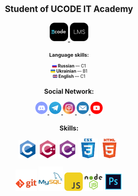 <h1 align="center">Student of UCODE IT Academy
    <p> </p>
    <p align="center">
        <a href="https://ucode.world/en/" target="_blank">
            <img src="https://github.com/CamyrauBTanke/CamyrauBTanke/blob/main/img/UCODE/ucode.png" height="60px">
        </a>
        <a href="https://lms.khpi.ucode-connect.study/login" target="_blank">
            <img src="https://github.com/CamyrauBTanke/CamyrauBTanke/blob/main/img/UCODE/lms.png" height="60px">
        </a>
    </p>
</h1>

<h3 align="center">Language skills:</h3>
<p align="center">
    <a href="https://en.wikipedia.org/wiki/Russian_language" target="_blank"><img src="https://github.com/CamyrauBTanke/CamyrauBTanke/blob/main/img/language/ru.png" width="15"/></a><b> Russian </b>— C1<br>
    <a href="https://en.wikipedia.org/wiki/Ukrainian_language" target="_blank"><img src="https://github.com/CamyrauBTanke/CamyrauBTanke/blob/main/img/language/ua.png" width="15"/></a><b> Ukrainian </b>— B1<br>
    <a href="https://en.wikipedia.org/wiki/English_language" target="_blank"><img src="https://github.com/CamyrauBTanke/CamyrauBTanke/blob/main/img/language/ang.png" width="15"/></a><b> English </b>— С1<br>
</p>
<h2> </h2>

<h2 align="center">Social Network:
    <p> </p>
    <p align="center">
        <a href="#" target="_blank">
            <img src="https://github.com/CamyrauBTanke/CamyrauBTanke/blob/main/img/social_network/discord.png" height="40px">
        </a>
        <a href="https://t.me/Camyrau_B_Tanke" target="_blank">
            <img src="https://github.com/CamyrauBTanke/CamyrauBTanke/blob/main/img/social_network/telegram.png" height="40px">
        </a>
        <a href="https://www.instagram.com/Camyrau_B_Tanke/" target="_blank">
            <img src="https://github.com/CamyrauBTanke/CamyrauBTanke/blob/main/img/social_network/instagram.png" height="40px">
        </a>
        <a href="mailto:gunko.vlad.21.09.2001a@gmail.com" target="_blank">
            <img src="https://github.com/CamyrauBTanke/CamyrauBTanke/blob/main/img/social_network/gmail.png" height="40px">
        </a>
        <a href="https://www.youtube.com/channel/UCCIaTyFJqvO1SanxoltkOAA" target="_blank">
            <img src="https://github.com/CamyrauBTanke/CamyrauBTanke/blob/main/img/social_network/youtube.png" height="40px">
        </a>
    </p>
</h2>

<h2 align="center">Skills:
    <p> </p>
    <p align="center">
        <img src="https://github.com/CamyrauBTanke/CamyrauBTanke/blob/main/img/skills/c.png" height="60px">
        <img src="https://github.com/CamyrauBTanke/CamyrauBTanke/blob/main/img/skills/cplusplus.png" height="60px">
        <img src="https://github.com/CamyrauBTanke/CamyrauBTanke/blob/main/img/skills/csharp.png" height="60px">
        <img src="https://github.com/CamyrauBTanke/CamyrauBTanke/blob/main/img/skills/css.png" height="65px">
        <img src="https://github.com/CamyrauBTanke/CamyrauBTanke/blob/main/img/skills/html.png" height="65px">
    </p>
    <p align="center">
        <img src="https://github.com/CamyrauBTanke/CamyrauBTanke/blob/main/img/skills/git.png" height="70px">
        <img src="https://github.com/CamyrauBTanke/CamyrauBTanke/blob/main/img/skills/mysql.png" height="80px">
        <img src="https://github.com/CamyrauBTanke/CamyrauBTanke/blob/main/img/skills/js.png" height="60px">
        <img src="https://github.com/CamyrauBTanke/CamyrauBTanke/blob/main/img/skills/nodejs.png" height="60px">
        <img src="https://github.com/CamyrauBTanke/CamyrauBTanke/blob/main/img/skills/photoshop.png" height="60px">
    </p>
</h2>
